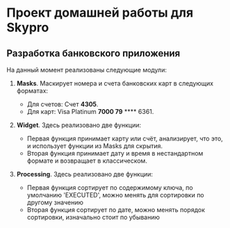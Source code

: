 # Проект домашней работы для Skypro
## Разработка банковского приложения

На данный момент реализованы следующие модули:

1. **Masks**. Маскирует номера и счета банковских карт в следующих форматах:
   - Для счетов: Счет **4305**.
   - Для карт: Visa Platinum **7000 79** **** 6361.

2. **Widget**. Здесь реализовано две функции:
   - Первая функция принимает карту или счёт, анализирует, что это, и использует функции из Masks для скрытия.
   - Вторая функция принимает дату и время в нестандартном формате и возвращает в классическом.

2. **Processing**. Здесь реализовано две функции:
   - Первая функция сортирует по содержимому ключа, по умолчанию 'EXECUTED', можно менять для сортировки по другому значению
   - Вторая функция сортирует по дате, можно менять порядок сортировки, изначально стоит по убыванию
